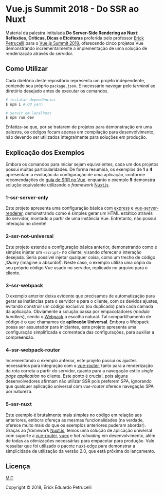 # Vue.js Summit 2018 - Do SSR ao Nuxt

Material da palestra intitulada **Do Server-Side Rendering ao Nuxt: Reflexões, Críticas, Dicas e Etcéteras** proferida pelo professor [Erick Petrucelli](//github.com/ErickPetru) para o [Vue.js Summit 2018](//vuejssummit.com/), oferecendo cinco projetos Vue demonstrando incrementalmente a implementação de uma solução de renderização através do servidor.

## Como Utilizar

Cada diretório deste repositório representa um projeto independente, contendo seu próprio `package.json`. É necessário navegar pelo _terminal_ ao diretório desejado antes de executar os comandos.

``` bash
# instalar dependências
$ npm i # OU yarn

# servir em localhost
$ npm run dev
```

Enfatiza-se que, por se tratarem de projetos para demonstração em uma palestra, os códigos focam apenas em compilação para desenvolvimento, não devendo ser utilizados integralmente para soluções em produção.

## Explicação dos Exemplos

Embora os comandos para iniciar sejam equivalentes, cada um dos projetos possui muitas particularidades. De forma resumida, os exemplos de **1** a **4** apresentam a evolução da configuração de uma aplicação, conforme recomendações do [guia de SRR no Vue](https://ssr.vuejs.org/), enquanto o exemplo **5** demonstra solução equivalente utilizando o _framework_ [Nuxt.js](https://nuxtjs.org/).

### 1-ssr-server-only

Este projeto apresenta uma configuração básica com [express](http://expressjs.com/) e [vue-server-renderer](https://www.npmjs.com/package/vue-server-renderer), demonstrando como é simples gerar um HTML estático através do servidor, montado a partir de uma instância Vue. Entretanto, não possui interação no cliente!

### 2-ssr-not-universal

Este projeto estende a configuração básica anterior, demonstrando como é simples injetar um `<script>` no cliente, visando oferecer a interação desejada. Seria possível injetar qualquer coisa, como um trecho de código _jQuery_ (imagine o absurdo!). Neste caso, o exemplo utiliza uma cópia do seu próprio código Vue usado no servidor, replicado no arquivo para o cliente.

### 3-ssr-webpack

O exemplo anterior deixa evidente que precisamos de automatização para gerar as instâncias para o servidor e para o cliente, com os devidos ajustes, evitando construir um código exclusivo (ou duplicado) para cada camada da aplicação. Obviamente a solução passa por empacotadores (_module bundlers_), sendo o [Webpack](https://webpack.js.org/) a escolha natural. Tal compartilhamento de código é o que chamamos de **aplicação Universal**. Embora o Webpack possa ser assustador para iniciantes, este projeto apresenta uma configuração simplificada e comentada das configurações, para auxiliar a compreensão.

### 4-ssr-webpack-router

Incrementando o exemplo anterior, este projeto possui os ajustes necessários para integração com o [vue-router](https://router.vuejs.org/), tanto para a renderização da rota correta a partir do servidor, quanto para a navegação estilo _single page application_ no cliente. Este ponto é crucial, pois alguns desenvolvedores afirmam não utilizar SSR pois preferem SPA, ignorando que qualquer aplicação universal com _vue-router_ oferece navegação SPA por natureza.

### 5-ssr-nuxt

Este exemplo é brutalmente mais simples no código em relação aos anteriores, embora ofereça as mesmas funcionalidades (na verdade, oferece muito mais do que os exemplos anteriores puderam abordar). Graças ao _framework_ [Nuxt.js](https://nuxtjs.org/), temos uma solução de aplicação universal com suporte a [vue-router](https://router.vuejs.org/), [vuex](https://vuex.vuejs.org/) e _hot reloading_ em desenvolvimento, além de todas as otimizações necessárias para empacotar para produção. Vale ressaltar que foi utilizado o pacote [nuxt-edge](https://www.npmjs.com/package/nuxt-edge) para demonstrar a simplicidade de utilização da versão 2.0, que está próxima do lançamento.

## Licença

[MIT](./LICENSE)

Copyright &copy; 2018, Erick Eduardo Petrucelli
